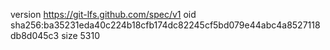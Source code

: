 version https://git-lfs.github.com/spec/v1
oid sha256:ba35231eda40c224b18cfb174dc82245cf5bd079e44abc4a8527118db8d045c3
size 5310
